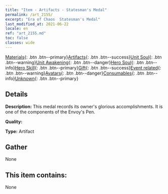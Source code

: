 ```yaml
---
title: "Item - Artifacts - Statesman's Medal"
permalink: /art_2155/
excerpt: "Era of Chaos  Statesman's Medal"
last_modified_at: 2021-06-22
locale: en
ref: "art_2155.md"
toc: false
classes: wide
---
```

 [Materials](/Items/){: .btn .btn--primary}[Artifacts](/Items/Artifacts/){: .btn .btn--success}[Unit Soul](/Items/UnitSoul/){: .btn .btn--warning}[Unit Awakening](/Items/UnitAwakening/){: .btn .btn--danger}[Hero Soul](/Items/HeroSoul/){: .btn .btn--info}[Hero Skill](/Items/HeroSkill/){: .btn .btn--primary}[Gift](/Items/Gift/){: .btn .btn--success}[Event related](/Items/Events/){: .btn .btn--warning}[Avatars](/Items/Avatars/){: .btn .btn--danger}[Consumables](/Items/Consumables/){: .btn .btn--info}[Unknown](/Items/Unknown/){: .btn .btn--primary}

## Details
 **Description:** This medal records its owner's glorious accomplishments. It is one of the components of the Envoy's Pen.

 **Quality:** 

 **Type:** Artifact

## Gather

  None

## This item contains:

  None


